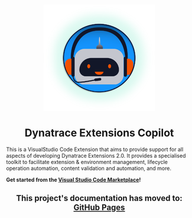 <p align="center">
  <img src="./docs/assets/images/copilot_logo.png" width=300>
</p>

<h1 align="center">Dynatrace Extensions Copilot</h1>

This is a VisualStudio Code Extension that aims to provide support for all aspects of developing Dynatrace Extensions 2.0. It provides a specialised toolkit to facilitate extension & environment management, lifecycle operation automation, content validation and automation, and more.

**Get started from the [Visual Studio Code Marketplace](https://marketplace.visualstudio.com/items?itemName=DynatracePlatformExtensions.dt-ext-copilot)!**

<h2 align="center">
  This project's documentation has moved to:
  <br/>
  <a href="https://dynatrace-extensions.github.io/dynatrace-extensions-copilot/">
    GitHub Pages
  </a>
</h2>
